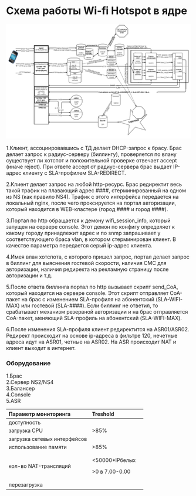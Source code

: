 # Схема работы Wi-fi Hotspot в ядре

![](../../../.gitbook/assets/wi-fi-workflow.png)

1.Клиент, ассоциировавшись с ТД делает DHCP-запрос к брасу. Брас делает запрос к радиус-серверу \(биллингу\), проверяется по влану существует ли хотспот  и положительной проверке отвечает accept \(иначе reject\). При ответе accept от радиус-сервера брас выдает IP-адрес клиенту с SLA-профилем SLA-REDIRECT.

2.Клиент делает запрос на любой http-ресурс. Брас редиректит весь такой трафик на плавающий адрес \#\#\#\#, стерминированный на одном из NS \(как правило NS4\). Трафик с этого интерфейса передается на локальный nginx, после чего проксируется на портал авторизации, который находится в  WEB-кластере \(город \#\#\#\# и город \#\#\#\#\).

3.Портал по http обращается к демону wifi\_session\_info, который запущен на сервере console. Этот демон по конфигу определяет к какому городу принадлежит адрес и по snmp запрашивает у соответствующего браса vlan, в котором стерминирован клиент. В качестве параметра передается серый ip-адрес клиента. 

4.Имея влан хотспота, с которого пришел запрос, портал делает запрос в биллинг для выяснения гостевой скорости, наличия СМС для авторизации, наличия редиректа на рекламную страницу после авторизации и т.д.

5.После ответа биллинга портал по http вызывает скрипт send\_CoA, который находится на сервере console. Этот скрипт отправляет CoA-пакет на брас с изменением SLA-профиля на абонентский \(SLA-WIFI-MAX\) или гостевой \(SLA-\#\#\#\#\). Если биллинг не ответил, то срабатывает механизм резервной авторизации и на брас отправляется CoA-пакет, меняющий SLA-профиль на абонентский \(SLA-WIFI-MAX\). 

6.После изменения SLA-профиля клиент редиректится на ASR01/ASR02. Редирект происходит на основе ip-адреса в фильтре 120, нечетные адреса идут на ASR01, четные на ASR02. На ASR происходит NAT и клиент выходит в интернет.

### Оборудование

1.Брас  
2.Сервер NS2/NS4  
3.Балансер  
4.Console  
5.ASR

<table>
  <thead>
    <tr>
      <th style="text-align:left">&#x41F;&#x430;&#x440;&#x430;&#x43C;&#x435;&#x442;&#x440; &#x43C;&#x43E;&#x43D;&#x438;&#x442;&#x43E;&#x440;&#x438;&#x43D;&#x433;&#x430;</th>
      <th
      style="text-align:left">Treshold</th>
        <th style="text-align:left"></th>
    </tr>
  </thead>
  <tbody>
    <tr>
      <td style="text-align:left">&#x434;&#x43E;&#x441;&#x442;&#x443;&#x43F;&#x43D;&#x43E;&#x441;&#x442;&#x44C;</td>
      <td
      style="text-align:left"></td>
        <td style="text-align:left"></td>
    </tr>
    <tr>
      <td style="text-align:left">&#x437;&#x430;&#x433;&#x440;&#x443;&#x437;&#x43A;&#x430; CPU</td>
      <td style="text-align:left">&gt;85%</td>
      <td style="text-align:left"></td>
    </tr>
    <tr>
      <td style="text-align:left">&#x437;&#x430;&#x433;&#x440;&#x443;&#x437;&#x43A;&#x430; &#x441;&#x435;&#x442;&#x435;&#x432;&#x44B;&#x445;
        &#x438;&#x43D;&#x442;&#x435;&#x440;&#x444;&#x435;&#x439;&#x441;&#x43E;&#x432;</td>
      <td
      style="text-align:left"></td>
        <td style="text-align:left"></td>
    </tr>
    <tr>
      <td style="text-align:left">&#x438;&#x441;&#x43F;&#x43E;&#x43B;&#x44C;&#x437;&#x43E;&#x432;&#x430;&#x43D;&#x438;&#x435;
        &#x43F;&#x430;&#x43C;&#x44F;&#x442;&#x438;</td>
      <td style="text-align:left">&gt;85%</td>
      <td style="text-align:left"></td>
    </tr>
    <tr>
      <td style="text-align:left">&#x43A;&#x43E;&#x43B;-&#x432;&#x43E; NAT-&#x442;&#x440;&#x430;&#x43D;&#x441;&#x43B;&#x44F;&#x446;&#x438;&#x439;</td>
      <td
      style="text-align:left">
        <p>&lt;50000*IP&#x431;&#x435;&#x43B;&#x44B;&#x445;</p>
        <p>&gt;0 &#x432; 7.00-0.00</p>
        </td>
        <td style="text-align:left"></td>
    </tr>
    <tr>
      <td style="text-align:left">&#x43F;&#x435;&#x440;&#x435;&#x437;&#x430;&#x433;&#x440;&#x443;&#x437;&#x43A;&#x430;</td>
      <td
      style="text-align:left"></td>
        <td style="text-align:left"></td>
    </tr>
  </tbody>
</table>
